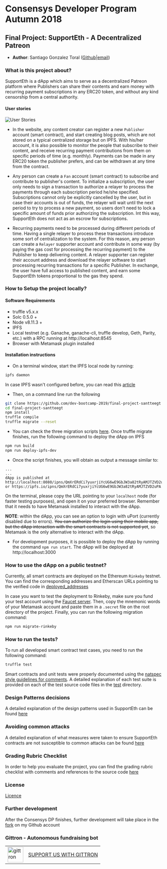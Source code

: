 
# Consensys Developer Program Autumn 2018

## Final Project: SupportEth - A Decentralized Patreon

* **Author**: Santiago Gonzalez Toral ([Github](https://github.com/santteegt)|[email](mailto:hernangt12re3@gmail.com))

### What is this project about?

SupportEth is a dApp which aims to serve as a decentralized Patreon platform where Publishers can share their contents and earn money with recurring payment subscriptions in any ERC20 token, and without any kind censorship from a central authority.

#### User stories

![User Stories](resources/user_stories.png)

* In the website, any content creator can register a new `Publisher` account (smart contract), and start creating blog posts, which are not stored on a typical centralized storage but on IPFS. With his/her account, it is also possible to monitor the people that subscribe to their content, and receive recurring payment contributions from them on specific periods of time (e.g. monthly). Payments can be made in any ERC20 token the publisher prefers, and can be withdrawn at any time from the contract.

* Any person can create a `Fan` account (smart contract) to subscribe and contribute to publisher's content. To initialize a subscription, the user only needs to sign a transaction to authorize a relayer to process the payments through each subscription period he/she specified. Subscriptions cannot only be explicitly cancelled by the user, but in case their accounts is out of funds, the relayer will wait until the next period to try to process a new payment, so users don't need to lock a specific amount of funds prior authorizing the subscription. Int this way, SupportEth does not act as an escrow for subscriptions.

* Recurring payments need to be processed during different periods of time. Having a single relayer to process these transactions introduce some sort of centralization to the system. For this reason, any person can create a `Relayer` supporter account and contribute in some way (by paying the gas cost for processing the recurring payment) to the Publisher to keep delivering content. A relayer supporter can register their account address and download the relayer software to start processing recurring transactions for a specific Publisher. In exchange, the user have full access to published content, and earn some SupportEth tokens proportional to the gas they spend.

### How to Setup the project locally?

#### Software Requirements

* truffle v5.x.x
* Solc 0.5.0 +
* Node v8.11.3 +
* IPFS
* Local testnet (e.g. Ganache, ganache-cli, truffle develop, Geth, Parity, etc.) with a RPC running at http://localhost:8545
* Browser with Metamask plugin installed

#### Installation instructions

* On a terminal window, start the IPFS local node by running:

```bash
ipfs daemon
```

In case IPFS wasn't configured before, you can read this [article](https://medium.com/coinmonks/how-to-add-site-to-ipfs-and-ipns-f121b4cfc8ee)

* Then, on a command line run the following

```bash
git clone https://github.com/dev-bootcamp-2019/final-project-santteegt
cd final-project-santteegt
npm install
truffle compile
truffle migrate --reset
```

* You can check the three migration scripts [here](migrations/). Once truffle migrate finishes, run the following command to deploy the dApp on IPFS

```bash
npm run build
npm run deploy-ipfs-dev
```

* Once the script finishes, you will obtain as output a message similar to:

```
...
...
dApp is published at http://localhost:8080/ipns/QmXrERdCi7yuxrjiYcUG6wE9GbJW3a82tRyAMJTZVD2uPA
or https://ipfs.io/ipns/QmXrERdCi7yuxrjiYcUG6wE9GbJW3a82tRyAMJTZVD2uPA
```

On the terminal, please copy the URL pointing to your `localhost` node (for faster testing purposes), and open it on your preferred browser. Remember that it needs to have Metamask installed to interact with the dApp.

**NOTE**: within the dApp, you can see an option to login with uPort (currently disabled due to errors). ~~You can authorize the login using their mobile app, but the dApp interaction with the smart contracts is not supported yet~~, so Metamask is the only alternative to interact with the dApp.

* For development purposes, it is possible to deploy the dApp by running the command `npm run start`. The dApp will be deployed at http://localhost:3000

### How to use the dApp on a public testnet?

Currently, all smart contracts are deployed on the Ethereum `Rinkeby` testnet. You can find the corresponding addresses and Etherscan URLs pointing to the verified code in [deployed_addresses](deployed_addresses.md)

In case you want to test the deployment to Rinkeby, make sure you fund your test account using the [Faucet server](https://faucet.rinkeby.io). Then, copy the mnemonic words of your Metamask account and paste them in a `.secret` file on the root directory of the project. Finally, you can run the following migration command:

```bash
npm run migrate-rinkeby
```

### How to run the tests?

To run all developed smart contract test cases, you need to run the following command:

```bash
truffle test
```

Smart contracts and unit tests were properly documented using the [natspec style guidelines for comments](https://solidity.readthedocs.io/en/v0.5.2/style-guide.html#natspec). A detailed explanation of each test suite is provided on each of the test source code files in the [test](test/) directory.

### Design Patterns decisions

A detailed explanation of the design patterns used in SupportEth can be found [here](design_patterns_decisions.md)

### Avoiding common attacks

A detailed explanation of what measures were taken to ensure SupportEth contracts are not susceptible to common attacks can be found [here](avoiding_common_attacks.md)

### Grading Rubric Checklist

In order to help you evaluate the project, you can find the grading rubric checklist with comments and references to the source code [here](grading_rubric.md)

### License

[Licence](LICENSE)

### Further development

After the Consensys DP finishes, further development will take place in the [fork](https://github.com/santteegt/final-project-santteegt) on my Github account

### Gittron - Autonomous fundraising bot

<table border="0"><tr>  <td><a href="https://gittron.me/bots/0x7414aac7cda2e5f4aadd83f4aceba267"><img src="https://s3.amazonaws.com/od-flat-svg/0x7414aac7cda2e5f4aadd83f4aceba267.png" alt="gittron" width="50"/></a></td><td><a href="https://gittron.me/bots/0x7414aac7cda2e5f4aadd83f4aceba267">SUPPORT US WITH GITTRON</a></td></tr></table>
